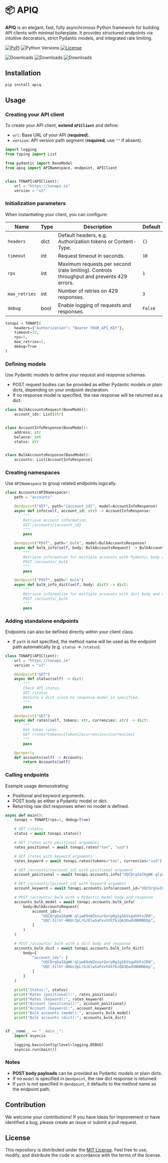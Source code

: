 # 📦 APIQ

**APIQ** is an elegant, fast, fully asynchronous Python framework for building API clients with minimal boilerplate. It
provides structured endpoints via intuitive decorators, strict Pydantic models, and integrated rate limiting.

[![PyPI](https://img.shields.io/pypi/v/apiq.svg?color=FFE873&labelColor=3776AB)](https://pypi.python.org/pypi/apiq)
![Python Versions](https://img.shields.io/badge/Python-3.10%20--%203.12-black?color=FFE873&labelColor=3776AB)
[![License](https://img.shields.io/github/license/nessshon/apiq)](LICENSE)

![Downloads](https://pepy.tech/badge/apiq)
![Downloads](https://pepy.tech/badge/apiq/month)
![Downloads](https://pepy.tech/badge/apiq/week)

## Installation

```bash
pip install apiq
```

## Usage

### Creating your API client

To create your API client, **extend `APIClient`** and define:

* `url`: Base URL of your API (**required**).
* `version`: API version path segment (**required**, use `""` if absent).

```python
import logging
from typing import List

from pydantic import BaseModel
from apiq import APINamespace, endpoint, APIClient


class TONAPI(APIClient):
    url = "https://tonapi.io"
    version = "v2"
```

### Initialization parameters

When instantiating your client, you can configure:

| Name          | Type | Description                                                                               | Default |
|---------------|------|-------------------------------------------------------------------------------------------|---------|
| `headers`     | dict | Default headers, e.g. Authorization tokens or Content-Type.                               | `{}`    |
| `timeout`     | int  | Request timeout in seconds.                                                               | `10`    |
| `rps`         | int  | Maximum requests per second (rate limiting). Controls throughput and prevents 429 errors. | `1`     |
| `max_retries` | int  | Number of retries on 429 responses.                                                       | `3`     |
| `debug`       | bool | Enable logging of requests and responses.                                                 | `False` |

```python
tonapi = TONAPI(
    headers={"Authorization": "Bearer YOUR_API_KEY"},
    timeout=15,
    rps=5,
    max_retries=2,
    debug=True
)
```

### Defining models

Use Pydantic models to define your request and response schemas.

* POST request bodies can be provided as either Pydantic models or plain dicts, depending on your endpoint declaration.
* If no response model is specified, the raw response will be returned as a dict.

```python
class BulkAccountsRequest(BaseModel):
    account_ids: List[str]


class AccountInfoResponse(BaseModel):
    address: str
    balance: int
    status: str


class BulkAccountsResponse(BaseModel):
    accounts: List[AccountInfoResponse]
```

### Creating namespaces

Use `APINamespace` to group related endpoints logically.

```python
class Accounts(APINamespace):
    path = "accounts"

    @endpoint("GET", path="{account_id}", model=AccountInfoResponse)
    async def info(self, account_id: str) -> AccountInfoResponse:
        """
        Retrieve account information.
        GET /accounts/{account_id}
        """
        pass

    @endpoint("POST", path="_bulk", model=BulkAccountsResponse)
    async def bulk_info(self, body: BulkAccountsRequest) -> BulkAccountsResponse:
        """
        Retrieve information for multiple accounts with Pydantic body and response model.
        POST /accounts/_bulk
        """
        pass

    @endpoint("POST", path="_bulk")
    async def bulk_info_dict(self, body: dict) -> dict:
        """
        Retrieve information for multiple accounts with dict body and dict response.
        POST /accounts/_bulk
        """
        pass
```

### Adding standalone endpoints

Endpoints can also be defined directly within your client class.

* If `path` is not specified, the method name will be used as the endpoint path automatically (e.g. `status` →
  `/status`).

```python
class TONAPI(APIClient):
    url = "https://tonapi.io"
    version = "v2"

    @endpoint("GET")
    async def status(self) -> dict:
        """
        Check API status.
        GET /status
        Returns a dict since no response model is specified.
        """
        pass

    @endpoint("GET")
    async def rates(self, tokens: str, currencies: str) -> dict:
        """
        Get token rates.
        GET /rates?tokens={tokens}&currencies={currencies}
        """
        pass

    @property
    def accounts(self) -> Accounts:
        return Accounts(self)
```

### Calling endpoints

Example usage demonstrating:

* Positional and keyword arguments.
* POST body as either a Pydantic model or dict.
* Returning raw dict responses when no model is defined.

```python
async def main():
    tonapi = TONAPI(rps=1, debug=True)

    # GET /status
    status = await tonapi.status()

    # GET /rates with positional arguments
    rates_positional = await tonapi.rates("ton", "usd")

    # GET /rates with keyword arguments
    rates_keyword = await tonapi.rates(tokens="ton", currencies="usd")

    # GET /accounts/{account_id} with positional argument
    account_positional = await tonapi.accounts.info("UQCDrgGaI6gWK-qlyw69xWZosurGxrpRgIgSkVsgahUtxZR0")

    # GET /accounts/{account_id} with keyword argument
    account_keyword = await tonapi.accounts.info(account_id="UQCDrgGaI6gWK-qlyw69xWZosurGxrpRgIgSkVsgahUtxZR0")

    # POST /accounts/_bulk with a Pydantic model body and response
    accounts_bulk_model = await tonapi.accounts.bulk_info(
        body=BulkAccountsRequest(
            account_ids=[
                "UQCDrgGaI6gWK-qlyw69xWZosurGxrpRgIgSkVsgahUtxZR0",
                "UQC-3ilVr-W0Uc3pLrGJElwSaFxvhXXfkiQA3EwdVBHNNbbp",
            ]
        )
    )

    # POST /accounts/_bulk with a dict body and response
    accounts_bulk_dict = await tonapi.accounts.bulk_info_dict(
        body={
            "account_ids": [
                "UQCDrgGaI6gWK-qlyw69xWZosurGxrpRgIgSkVsgahUtxZR0",
                "UQC-3ilVr-W0Uc3pLrGJElwSaFxvhXXfkiQA3EwdVBHNNbbp",
            ]
        }
    )

    print("Status:", status)
    print("Rates (positional):", rates_positional)
    print("Rates (keyword):", rates_keyword)
    print("Account (positional):", account_positional)
    print("Account (keyword):", account_keyword)
    print("Bulk accounts (model):", accounts_bulk_model)
    print("Bulk accounts (dict):", accounts_bulk_dict)


if __name__ == "__main__":
    import asyncio

    logging.basicConfig(level=logging.DEBUG)
    asyncio.run(main())
```

### Notes

* **POST body payloads** can be provided as Pydantic models or plain dicts.
* If no `model` is specified in `@endpoint`, the raw dict response is returned.
* If `path` is not specified in `@endpoint`, it defaults to the method name as the endpoint path.

## Contribution

We welcome your contributions! If you have ideas for improvement or have identified a bug, please create an issue or
submit a pull request.

## License

This repository is distributed under the [MIT License](LICENSE).
Feel free to use, modify, and distribute the code in accordance with the terms of the license.
